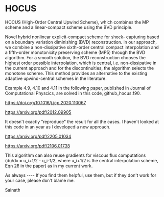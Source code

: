 # HOCUS



HOCUS (High-Order Central Upwind Scheme), which combines the MP scheme and a linear-compact scheme using the BVD principle.

Novel hybrid nonlinear explicit-compact scheme for shock- capturing based on a boundary variation diminishing (BVD) reconstruction. In our approach, we combine a non-dissipative sixth-order central compact interpolation and a fifth-order monotonicity preserving scheme (MP5) through the BVD algorithm. For a smooth solution, the BVD reconstruction chooses the highest order possible interpolation, which is central, i.e. non-dissipative in the current approach and for the discontinuities, the algorithm selects the monotone scheme. This method provides an alternative to the existing adaptive upwind-central schemes in the literature. 

Example 4.9, 4.10 and 4.11 in the following paper, published in Journal of Computational Physcics, are solved in this code, github_hocus.f90.


https://doi.org/10.1016/j.jcp.2020.110067

https://arxiv.org/pdf/2012.09905


It doesn't exactly "reproduce" the result for all the cases. I haven't looked at this code in an year as I developed a new approach. 

https://arxiv.org/pdf/2205.01034

https://arxiv.org/pdf/2106.01738

This algorithm can also reuse gradients for viscous flux computations (du/dx =  u_i+1/2 - u_i-1/2, where u_i+1/2 is the central interpolation scheme, Eqn 28 in the paper) as in my current work. 

As always ---- If you find them helpful, use them, but if they don't work for your case, please don't blame me.


Sainath
